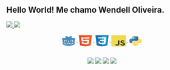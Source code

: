 ## Hello World! Me chamo Wendell Oliveira.

<div>
  <a href="https://github.com/wendelloliiver">
  <img height="150em" src="https://github-readme-stats.vercel.app/api?username=wendelloliiver&show_icons=true&theme=github_dark&include_all_commits=true&count_private=true"/>
  <img height="150em" src="https://github-readme-stats.vercel.app/api/top-langs/?username=wendelloliiver&layout=compact&langs_count=7&theme=github_dark"/>
</div>

<div style="display: inline_block" align="center"><br>
  <img align="center" alt="wendell-godot" height="30" width="40" src="https://github.com/devicons/devicon/blob/master/icons/godot/godot-original.svg">
  <img align="center" alt="wendell-HTML" height="30" width="40" src="https://github.com/devicons/devicon/blob/master/icons/html5/html5-original.svg">
  <img align="center" alt="wendell-CSS" height="30" width="40" src="https://github.com/devicons/devicon/blob/master/icons/css3/css3-original.svg">
  <img align="center" alt="wendell-js" height="30" width="40" src="https://github.com/devicons/devicon/blob/master/icons/javascript/javascript-original.svg">
  <img align="center" alt="wendell-Python" height="30" width="40" src="https://github.com/devicons/devicon/blob/master/icons/python/python-original.svg">
</div>
  
##
 
<div align="center"> 
  <a href="https://www.youtube.com/channel/UC2duCPyCHwbMnoBr81AaDJA" target="_blank"><img src="https://img.shields.io/badge/YouTube-FF0000?style=for-the-badge&logo=youtube&logoColor=white" target="_blank"></a>
  <a href="https://instagram.com/wendelloliiver" target="_blank"><img src="https://img.shields.io/badge/-Instagram-%23E4405F?style=for-the-badge&logo=instagram&logoColor=white" target="_blank"></a>
 	<a href = "mailto:contato.wendelloliver.dev@gmail.com"><img src="https://img.shields.io/badge/-Gmail-%23333?style=for-the-badge&logo=gmail&logoColor=white" target="_blank"></a>
  <a href="https://www.linkedin.com/in/wendelloliiver/" target="_blank"><img src="https://img.shields.io/badge/-LinkedIn-%230077B5?style=for-the-badge&logo=linkedin&logoColor=white" target="_blank"></a> 
 
<!-- ![Snake animation](https://raw.githubusercontent.com/Platane/snk/output/github-contribution-grid-snake.svg) --> 
</div>

